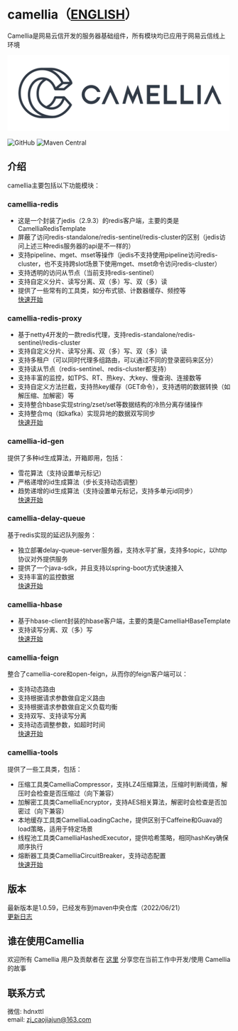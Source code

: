 # camellia（[ENGLISH](README-en.md)）
Camellia是网易云信开发的服务器基础组件，所有模块均已应用于网易云信线上环境

<img src="/docs/img/logo.png" width = "500"/>
 
![GitHub](https://img.shields.io/badge/license-MIT-green.svg)
![Maven Central](https://maven-badges.herokuapp.com/maven-central/com.netease.nim/camellia/badge.svg)

## 介绍
camellia主要包括以下功能模块：
### camellia-redis
* 这是一个封装了jedis（2.9.3）的redis客户端，主要的类是CamelliaRedisTemplate  
* 屏蔽了访问redis-standalone/redis-sentinel/redis-cluster的区别（jedis访问上述三种redis服务器的api是不一样的）   
* 支持pipeline、mget、mset等操作（jedis不支持使用pipeline访问redis-cluster，也不支持跨slot场景下使用mget、mset命令访问redis-cluster）    
* 支持透明的访问从节点（当前支持redis-sentinel）
* 支持自定义分片、读写分离、双（多）写、双（多）读  
* 提供了一些常有的工具类，如分布式锁、计数器缓存、频控等  
[快速开始](/docs/redis-template/redis-template.md)

### camellia-redis-proxy
* 基于netty4开发的一款redis代理，支持redis-standalone/redis-sentinel/redis-cluster    
* 支持自定义分片、读写分离、双（多）写、双（多）读   
* 支持多租户（可以同时代理多组路由，可以通过不同的登录密码来区分）     
* 支持读从节点（redis-sentinel、redis-cluster都支持）
* 支持丰富的监控，如TPS、RT、热key、大key、慢查询、连接数等     
* 支持自定义方法拦截，支持热key缓存（GET命令），支持透明的数据转换（如解压缩、加解密）等  
* 支持整合hbase实现string/zset/set等数据结构的冷热分离存储操作    
* 支持整合mq（如kafka）实现异地的数据双写同步  
[快速开始](/docs/redis-proxy/redis-proxy-zh.md)  

### camellia-id-gen
提供了多种id生成算法，开箱即用，包括：  
* 雪花算法（支持设置单元标记）   
* 严格递增的id生成算法（步长支持动态调整）  
* 趋势递增的id生成算法（支持设置单元标记，支持多单元id同步）         
[快速开始](/docs/id-gen/id-gen.md)

### camellia-delay-queue
基于redis实现的延迟队列服务：
* 独立部署delay-queue-server服务器，支持水平扩展，支持多topic，以http协议对外提供服务
* 提供了一个java-sdk，并且支持以spring-boot方式快速接入
* 支持丰富的监控数据    
[快速开始](/docs/delay-queue/delay-queue.md)

### camellia-hbase
* 基于hbase-client封装的hbase客户端，主要的类是CamelliaHBaseTemplate  
* 支持读写分离、双（多）写   
[快速开始](/docs/hbase-template/hbase-template.md)

### camellia-feign
整合了camellia-core和open-feign，从而你的feign客户端可以：
* 支持动态路由
* 支持根据请求参数做自定义路由
* 支持根据请求参数做自定义负载均衡
* 支持双写、支持读写分离
* 支持动态调整参数，如超时时间  
  [快速开始](/docs/feign/feign.md)

### camellia-tools
提供了一些工具类，包括：  
* 压缩工具类CamelliaCompressor，支持LZ4压缩算法，压缩时判断阈值，解压时会检查是否压缩过（向下兼容）  
* 加解密工具类CamelliaEncryptor，支持AES相关算法，解密时会检查是否加密过（向下兼容）  
* 本地缓存工具类CamelliaLoadingCache，提供区别于Caffeine和Guava的load策略，适用于特定场景  
* 线程池工具类CamelliaHashedExecutor，提供哈希策略，相同hashKey确保顺序执行   
* 熔断器工具类CamelliaCircuitBreaker，支持动态配置  
[快速开始](/docs/tools/tools.md)  

## 版本
最新版本是1.0.59，已经发布到maven中央仓库（2022/06/21）  
[更新日志](/update-zh.md)  

## 谁在使用Camellia
欢迎所有 Camellia 用户及贡献者在 [这里](https://github.com/netease-im/camellia/issues/10) 分享您在当前工作中开发/使用 Camellia 的故事

## 联系方式
微信: hdnxttl  
email: zj_caojiajun@163.com  